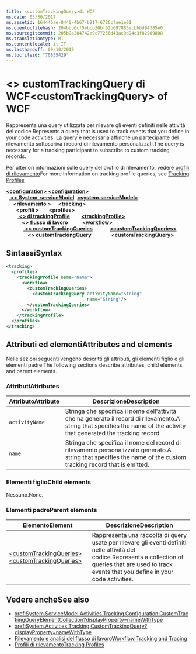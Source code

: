 ```yaml
---
title: <customTrackingQuery>di WCF
ms.date: 03/30/2017
ms.assetid: 164446ae-8440-4b67-b217-6786cfae1e01
ms.openlocfilehash: 204bbb6cf5ebcb30bf92b697885ecbbbd94385e0
ms.sourcegitcommit: 205b9a204742e9c77256d43ac9d94c3f82909808
ms.translationtype: MT
ms.contentlocale: it-IT
ms.lasthandoff: 09/10/2019
ms.locfileid: "70855429"
---
```

# <a name="customtrackingquery-of-wcf"></a><span data-ttu-id="bfa3d-102">\<> customTrackingQuery di WCF</span><span class="sxs-lookup"><span data-stu-id="bfa3d-102">\<customTrackingQuery> of WCF</span></span>

<span data-ttu-id="bfa3d-103">Rappresenta una query utilizzata per rilevare gli eventi definiti nelle attività del codice.</span><span class="sxs-lookup"><span data-stu-id="bfa3d-103">Represents a query that is used to track events that you define in your code activities.</span></span> <span data-ttu-id="bfa3d-104">La query è necessaria affinché un partecipante del rilevamento sottoscriva i record di rilevamento personalizzati.</span><span class="sxs-lookup"><span data-stu-id="bfa3d-104">The query is necessary for a tracking participant to subscribe to custom tracking records.</span></span>

<span data-ttu-id="bfa3d-105">Per ulteriori informazioni sulle query del profilo di rilevamento, vedere [profili di rilevamento](../../../windows-workflow-foundation/tracking-profiles.md)</span><span class="sxs-lookup"><span data-stu-id="bfa3d-105">For more information on tracking profile queries, see [Tracking Profiles](../../../windows-workflow-foundation/tracking-profiles.md)</span></span>  
  
<span data-ttu-id="bfa3d-106">[ **\<configuration>** ](../configuration-element.md)</span><span class="sxs-lookup"><span data-stu-id="bfa3d-106">[**\<configuration>**](../configuration-element.md)</span></span>\
<span data-ttu-id="bfa3d-107">&nbsp;&nbsp;[ **\<> System. serviceModel**](system-servicemodel.md)</span><span class="sxs-lookup"><span data-stu-id="bfa3d-107">&nbsp;&nbsp;[**\<system.serviceModel>**](system-servicemodel.md)</span></span>\
<span data-ttu-id="bfa3d-108">&nbsp;&nbsp;&nbsp;&nbsp;[ **\<rilevamento >** ](tracking-of-wcf.md)</span><span class="sxs-lookup"><span data-stu-id="bfa3d-108">&nbsp;&nbsp;&nbsp;&nbsp;[**\<tracking>**](tracking-of-wcf.md)</span></span>\
<span data-ttu-id="bfa3d-109">&nbsp;&nbsp;&nbsp;&nbsp;&nbsp;&nbsp; **\<profili >** </span><span class="sxs-lookup"><span data-stu-id="bfa3d-109">&nbsp;&nbsp;&nbsp;&nbsp;&nbsp;&nbsp;**\<profiles>**</span></span>\
<span data-ttu-id="bfa3d-110">&nbsp;&nbsp;&nbsp;&nbsp;&nbsp;&nbsp;&nbsp;&nbsp;[ **\<> di trackingProfile**](trackingprofile-of-wcf.md)</span><span class="sxs-lookup"><span data-stu-id="bfa3d-110">&nbsp;&nbsp;&nbsp;&nbsp;&nbsp;&nbsp;&nbsp;&nbsp;[**\<trackingProfile>**](trackingprofile-of-wcf.md)</span></span>\
<span data-ttu-id="bfa3d-111">&nbsp;&nbsp;&nbsp;&nbsp;&nbsp;&nbsp;&nbsp;&nbsp;&nbsp;&nbsp;[ **\<> flusso di lavoro**](workflow-of-wcf.md)</span><span class="sxs-lookup"><span data-stu-id="bfa3d-111">&nbsp;&nbsp;&nbsp;&nbsp;&nbsp;&nbsp;&nbsp;&nbsp;&nbsp;&nbsp;[**\<workflow>**](workflow-of-wcf.md)</span></span>\
<span data-ttu-id="bfa3d-112">&nbsp;&nbsp;&nbsp;&nbsp;&nbsp;&nbsp;&nbsp;&nbsp;&nbsp;&nbsp;&nbsp;&nbsp;[ **\<> customTrackingQueries**](customtrackingqueries-of-wcf.md)</span><span class="sxs-lookup"><span data-stu-id="bfa3d-112">&nbsp;&nbsp;&nbsp;&nbsp;&nbsp;&nbsp;&nbsp;&nbsp;&nbsp;&nbsp;&nbsp;&nbsp;[**\<customTrackingQueries>**](customtrackingqueries-of-wcf.md)</span></span>\
<span data-ttu-id="bfa3d-113">&nbsp;&nbsp;&nbsp;&nbsp;&nbsp;&nbsp;&nbsp;&nbsp;&nbsp;&nbsp;&nbsp;&nbsp;&nbsp;&nbsp; **\<> customTrackingQuery**</span><span class="sxs-lookup"><span data-stu-id="bfa3d-113">&nbsp;&nbsp;&nbsp;&nbsp;&nbsp;&nbsp;&nbsp;&nbsp;&nbsp;&nbsp;&nbsp;&nbsp;&nbsp;&nbsp;**\<customTrackingQuery>**</span></span>  
  
## <a name="syntax"></a><span data-ttu-id="bfa3d-114">Sintassi</span><span class="sxs-lookup"><span data-stu-id="bfa3d-114">Syntax</span></span>  
  
```xml  
<tracking>
  <profiles>
    <trackingProfile name="Name">
      <workflow>
        <customTrackingQueries>
          <customTrackingQuery activityName="String"
                               name="String"/>
        </customTrackingQueries>
      </workflow>
    </trackingProfile>
  </profiles>
</tracking>
```  
  
## <a name="attributes-and-elements"></a><span data-ttu-id="bfa3d-115">Attributi ed elementi</span><span class="sxs-lookup"><span data-stu-id="bfa3d-115">Attributes and elements</span></span>  

<span data-ttu-id="bfa3d-116">Nelle sezioni seguenti vengono descritti gli attributi, gli elementi figlio e gli elementi padre.</span><span class="sxs-lookup"><span data-stu-id="bfa3d-116">The following sections describe attributes, child elements, and parent elements.</span></span>  
  
### <a name="attributes"></a><span data-ttu-id="bfa3d-117">Attributi</span><span class="sxs-lookup"><span data-stu-id="bfa3d-117">Attributes</span></span>  
  
|<span data-ttu-id="bfa3d-118">Attributo</span><span class="sxs-lookup"><span data-stu-id="bfa3d-118">Attribute</span></span>|<span data-ttu-id="bfa3d-119">Descrizione</span><span class="sxs-lookup"><span data-stu-id="bfa3d-119">Description</span></span>|  
|---------------|-----------------|  
|`activityName`|<span data-ttu-id="bfa3d-120">Stringa che specifica il nome dell'attività che ha generato il record di rilevamento.</span><span class="sxs-lookup"><span data-stu-id="bfa3d-120">A string that specifies the name of the activity that generated the tracking record.</span></span>|  
|`name`|<span data-ttu-id="bfa3d-121">Stringa che specifica il nome del record di rilevamento personalizzato generato.</span><span class="sxs-lookup"><span data-stu-id="bfa3d-121">A string that specifies the name of the custom tracking record that is emitted.</span></span>|  
  
### <a name="child-elements"></a><span data-ttu-id="bfa3d-122">Elementi figlio</span><span class="sxs-lookup"><span data-stu-id="bfa3d-122">Child elements</span></span>

<span data-ttu-id="bfa3d-123">Nessuno.</span><span class="sxs-lookup"><span data-stu-id="bfa3d-123">None.</span></span>

### <a name="parent-elements"></a><span data-ttu-id="bfa3d-124">Elementi padre</span><span class="sxs-lookup"><span data-stu-id="bfa3d-124">Parent elements</span></span>

|<span data-ttu-id="bfa3d-125">Elemento</span><span class="sxs-lookup"><span data-stu-id="bfa3d-125">Element</span></span>|<span data-ttu-id="bfa3d-126">Descrizione</span><span class="sxs-lookup"><span data-stu-id="bfa3d-126">Description</span></span>|  
|-------------|-----------------|  
|[<span data-ttu-id="bfa3d-127">\<customTrackingQueries></span><span class="sxs-lookup"><span data-stu-id="bfa3d-127">\<customTrackingQueries></span></span>](customtrackingqueries-of-wcf.md)|<span data-ttu-id="bfa3d-128">Rappresenta una raccolta di query usate per rilevare gli eventi definiti nelle attività del codice.</span><span class="sxs-lookup"><span data-stu-id="bfa3d-128">Represents a collection of queries that are used to track events that you define in your code activities.</span></span>|
  
## <a name="see-also"></a><span data-ttu-id="bfa3d-129">Vedere anche</span><span class="sxs-lookup"><span data-stu-id="bfa3d-129">See also</span></span>

- <xref:System.ServiceModel.Activities.Tracking.Configuration.CustomTrackingQueryElementCollection?displayProperty=nameWithType>
- <xref:System.Activities.Tracking.CustomTrackingQuery?displayProperty=nameWithType>
- [<span data-ttu-id="bfa3d-130">Rilevamento e analisi del flusso di lavoro</span><span class="sxs-lookup"><span data-stu-id="bfa3d-130">Workflow Tracking and Tracing</span></span>](../../../windows-workflow-foundation/workflow-tracking-and-tracing.md)
- [<span data-ttu-id="bfa3d-131">Profili di rilevamento</span><span class="sxs-lookup"><span data-stu-id="bfa3d-131">Tracking Profiles</span></span>](../../../windows-workflow-foundation/tracking-profiles.md)
